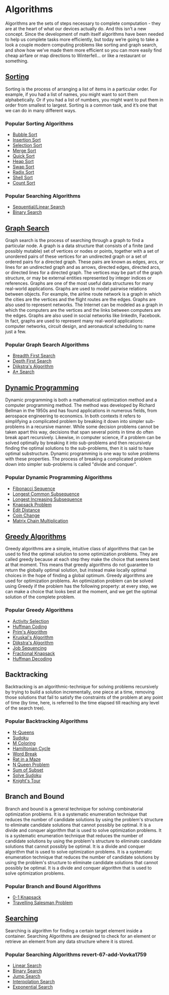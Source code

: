 # Algorithms
Algorithms are the sets of steps necessary to complete computation - they are at the heart of what our devices actually do. And this isn’t a new concept. Since the development of math itself algorithms have been needed to help us complete tasks more efficiently, but today we’re going to take a look a couple modern computing problems like sorting and graph search, and show how we’ve made them more efficient so you can more easily find cheap airfare or map directions to Winterfell... or like a restaurant or something.  

## [Sorting](Sorting/readme.md)
Sorting is the process of arranging a list of items in a particular order. For example, if you had a list of names, you might want to sort them alphabetically. Or if you had a list of numbers, you might want to put them in order from smallest to largest. Sorting is a common task, and it’s one that we can do in many different ways.
### Popular Sorting Algorithms
* [Bubble Sort](Sorting/BubbleSort/readme.md)
* [Insertion Sort](Sorting/InsertionSort/readme.md)
* [Selection Sort](Sorting/SelectionSort/readme.md)
* [Merge Sort](Sorting/MergeSort/readme.md)
* [Quick Sort](Sorting/QuickSort/readme.md)
* [Heap Sort](Sorting/HeapSort/readme.md)
* [Swap Sort](Sorting/SwapSort/readme.md)
* [Radix Sort](Sorting/RadixSort/readme.md)
* [Shell Sort](Sorting/ShellSort/readme.md)
* [Count Sort](Sorting/CountSort/readme.md)

### Popular Searching Algorithms
* [Sequential/Linear Search](Searching/SequentialSearch/readme.md)
* [Binary Search](Searching/BinarySearch/readme.md)


## [Graph Search](Graph%20Search/readme.md)
Graph search is the process of searching through a graph to find a particular node. A graph is a data structure that consists of a finite (and possibly mutable) set of vertices or nodes or points, together with a set of unordered pairs of these vertices for an undirected graph or a set of ordered pairs for a directed graph. These pairs are known as edges, arcs, or lines for an undirected graph and as arrows, directed edges, directed arcs, or directed lines for a directed graph. The vertices may be part of the graph structure, or may be external entities represented by integer indices or references. Graphs are one of the most useful data structures for many real-world applications. Graphs are used to model pairwise relations between objects. For example, the airline route network is a graph in which the cities are the vertices and the flight routes are the edges. Graphs are also used to represent networks. The Internet can be modeled as a graph in which the computers are the vertices and the links between computers are the edges. Graphs are also used in social networks like linkedIn, Facebook. In fact, graphs are used to represent many real-world applications: computer networks, circuit design, and aeronautical scheduling to name just a few.
### Popular Graph Search Algorithms
* [Breadth First Search](Graph%20Search/BreadthFirstSearch/readme.md)
* [Depth First Search](Graph%20Search/DepthFirstSearch/readme.md)
* [Dijkstra's Algorithm](Graph%20Search/Dijkstra'sAlgorithm/readme.md)
* [A* Search](Graph%20Search/A*Search/readme.md)

## [Dynamic Programming](Dynamic%20Programming/README.md)
Dynamic programming is both a mathematical optimization method and a computer programming method. The method was developed by Richard Bellman in the 1950s and has found applications in numerous fields, from aerospace engineering to economics. In both contexts it refers to simplifying a complicated problem by breaking it down into simpler sub-problems in a recursive manner. While some decision problems cannot be taken apart this way, decisions that span several points in time do often break apart recursively. Likewise, in computer science, if a problem can be solved optimally by breaking it into sub-problems and then recursively finding the optimal solutions to the sub-problems, then it is said to have optimal substructure. Dynamic programming is one way to solve problems with these properties. The process of breaking a complicated problem down into simpler sub-problems is called "divide and conquer".
### Popular Dynamic Programming Algorithms
* [Fibonacci Sequence](Dynamic%20Programming/Fibonacci%20Sequence/README.md)
* [Longest Common Subsequence](Dynamic%20Programming/Longest%20Common%20Subsequence/README.md)
* [Longest Increasing Subsequence](Dynamic%20Programming/Longest%20Increasing%20Subsequence/README.md)
* [Knapsack Problem](Not-Added)
* [Edit Distance](Not-Added)
* [Coin Change](DynamicProgramming/CoinChange/readme.md)
* [Matrix Chain Multiplication](Not-Added)

## [Greedy Algorithms](Greedy%20Algorithm)
Greedy algorithms are a simple, intuitive class of algorithms that can be used to find the optimal solution to some optimization problems. They are called greedy because at each step they make the choice that seems best at that moment. This means that greedy algorithms do not guarantee to return the globally optimal solution, but instead make locally optimal choices in the hope of finding a global optimum. Greedy algorithms are used for optimization problems. An optimization problem can be solved using Greedy if the problem has the following property: at every step, we can make a choice that looks best at the moment, and we get the optimal solution of the complete problem.
### Popular Greedy Algorithms
* [Activity Selection](notadded)
* [Huffman Coding](notadded)
* [Prim's Algorithm](Greedy%20Algorithm/Prim%27s%20Algorithm/readme.md)
* [Kruskal's Algorithm](Greedy%20Algorithm/Krushkal%27s%20Algorithm/readme.md)
* [Dijkstra's Algorithm](notadded)
* [Job Sequencing](notadded)
* [Fractional Knapsack](notadded)
* [Huffman Decoding](notadded)

## Backtracking
Backtracking is an algorithmic-technique for solving problems recursively by trying to build a solution incrementally, one piece at a time, removing those solutions that fail to satisfy the constraints of the problem at any point of time (by time, here, is referred to the time elapsed till reaching any level of the search tree).
### Popular Backtracking Algorithms
* [N-Queens](Backtracking/N-Queens/readme.md)
* [Sudoku](Backtracking/Sudoku/readme.md)
* [M Coloring](Backtracking/MColoring/readme.md)
* [Hamiltonian Cycle](Backtracking/HamiltonianCycle/readme.md)
* [Word Break](Backtracking/WordBreak/readme.md)
* [Rat in a Maze](Backtracking/RatinMaze/readme.md)
* [N Queen Problem](Backtracking/NQueenProblem/readme.md)
* [Sum of Subset](Backtracking/SumofSubset/readme.md)
* [Solve Sudoku](Backtracking/SolveSudoku/readme.md)
* [Knight's Tour](Backtracking/The%20Knight’s%20tour%20problem/README.md)

## Branch and Bound
Branch and bound is a general technique for solving combinatorial optimization problems. It is a systematic enumeration technique that reduces the number of candidate solutions by using the problem's structure to eliminate candidate solutions that cannot possibly be optimal. It is a divide and conquer algorithm that is used to solve optimization problems. It is a systematic enumeration technique that reduces the number of candidate solutions by using the problem's structure to eliminate candidate solutions that cannot possibly be optimal. It is a divide and conquer algorithm that is used to solve optimization problems. It is a systematic enumeration technique that reduces the number of candidate solutions by using the problem's structure to eliminate candidate solutions that cannot possibly be optimal. It is a divide and conquer algorithm that is used to solve optimization problems.
### Popular Branch and Bound Algorithms
* [0-1 Knapsack](BranchandBound/0-1Knapsack/readme.md)
* [Travelling Salesman Problem](BranchandBound/TravellingSalesmanProblem/readme.md)

## [Searching](Searching/README.md)
Searching is algorithm for finding a certain target element inside a container. Searching Algorithms are designed to check for an element or retrieve an element from any data structure where it is stored.

### Popular Searching Algorithms revert-67-add-Vovka1759 
* [Linear Search](Searching/LinearSearch/readme.md)
* [Binary Search](Searching/BinarySearch/readme.md)
* [Jump Search](Not-Added)
* [Interpolation Search](Not-Added)
* [Exponential Search](Not-Added)


